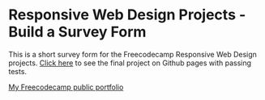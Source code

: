 # Responsive Web Design Projects - Build a Survey Form
This is a short survey form for the Freecodecamp Responsive Web Design projects. [Click here](https://leochilds.github.io/survey-form) to see the final project on Github pages with passing tests. 

[My Freecodecamp public portfolio](https://www.freecodecamp.org/leochilds)
